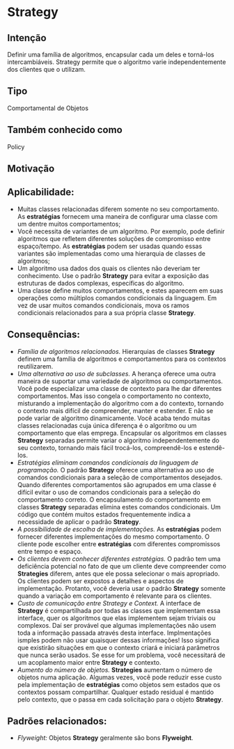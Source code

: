 # Strategy

## Intenção
Definir uma família de algoritmos, encapsular cada um deles e torná-los intercambiáveis. Strategy permite que o algoritmo varie independentemente dos clientes que o utilizam.

## Tipo
Comportamental de Objetos

## Também conhecido como
Policy

## Motivação

## Aplicabilidade:
- Muitas classes relacionadas diferem somente no seu comportamento. As **estratégias** fornecem uma maneira de configurar uma classe com um dentre muitos comportamentos;
- Você necessita de variantes de um algoritmo. Por exemplo, pode definir algoritmos que refletem diferentes soluções de compromisso entre espaço/tempo. As **estratégias** podem ser usadas quando essas variantes são implementadas como uma hierarquia de classes de algoritmos;
- Um algoritmo usa dados dos quais os clientes não deveriam ter conhecimento. Use o padrão **Strategy** para evitar a exposição das estruturas de dados complexas, específicas do algoritmo.
- Uma classe define muitos comportamentos, e estes aparecem em suas operações como múltiplos comandos condicionais da linguagem. Em vez de usar muitos comandos condicionais, mova os ramos condicionais relacionados para a sua própria classe **Strategy**.

## Consequências:
- *Família de algoritmos relacionados.* Hierarquias de classes **Strategy** definem uma família de algoritmos e comportamentos para os contextos reutilizarem.
- *Uma alternativa ao uso de subclasses.* A herança oferece uma outra maneira de suportar uma variedade de algoritmos ou comportamentos. Você pode especializar uma classe de contexto para lhe dar diferentes comportamentos. Mas isso congela o comportamento no contexto, misturando a implementação do algoritmo com a do contexto, tornando o contexto mais difícil de compreender, manter e estender. E não se pode variar de algoritmo dinamicamente. Você acaba tendo muitas classes relacionadas cuja única diferença é o algoritmo ou um comportamento que elas emprega. Encapsular os algoritmos em classes **Strategy** separadas permite variar o algoritmo independentemente do seu contexto, tornando mais fácil trocá-los, compreendê-los e estendê-los.
- *Estratégias eliminam comandos condicionais da linguagem de programação.* O padrão **Strategy** oferece uma alternativa ao uso de comandos condicionais para a seleção de comportamentos desejados. Quando diferentes comportamentos são agrupados em uma classe é difícil evitar o uso de comandos condicionais para a seleção do comportamento correto. O encapsulamento do comportamento em classes **Strategy** separadas elimina estes comandos condicionais. Um código que contém muitos estados frequentemente indica a necessidade de aplicar o padrão **Strategy**.
- *A possibilidade de escolha de implementações.* As **estratégias** podem fornecer diferentes implementações do mesmo comportamento. O cliente pode escolher entre **estratégias** com diferentes compromissos entre tempo e espaço.
- *Os clientes devem conhecer diferentes estratégias.* O padrão tem uma deficiência potencial no fato de que um cliente deve compreender como **Strategies** diferem, antes que ele possa selecionar o mais apropriado. Os clientes podem ser expostos a detalhes e aspectos de implementação. Protanto, você deveria usar o padrão **Strategy** somente quando a variação em comportamento é relevante para os clientes.
- *Custo de comunicação entre Strategy e Context.* A interface de **Strategy** é compartilhada por todas as classes que implementam essa interface, quer os algoritmos que elas implementem sejam triviais ou complexos. Daí ser provável que algumas implementações não usem toda a informação passada através desta interface. Implmentações ismples podem não usar quaisquer dessas informações! Isso significa que existirão situações em que o contexto criará e iniciará parâmetros que nunca serão usados. Se esse for um problema, você necessitará de um acoplamento maior entre **Strategy** e contexto.
- *Aumento do número de objetos.* **Strategies** aumentam o número de objetos numa aplicação. Algumas vezes, você pode reduzir esse custo pela implementação de **estratégias** como objetos sem estados que os contextos possam compartilhar. Qualquer estado residual é mantido pelo contexto, que o passa em cada solicitação para o objeto **Strategy**.

## Padrões relacionados:
- *Flyweight:* Objetos **Strategy** geralmente são bons **Flyweight**.
